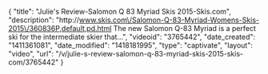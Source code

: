 {
    "title": "Julie's Review-Salomon Q 83 Myriad Skis 2015-Skis.com",
    "description": "http:\/\/www.skis.com\/Salomon-Q-83-Myriad-Womens-Skis-2015\/360836P,default,pd.html The new Salomon Q-83 Myriad is a perfect ski for the intermediate skier that...",
    "videoid": "3765442",
    "date_created": "1411361081",
    "date_modified": "1418181995",
    "type": "captivate",
    "layout": "video",
    "url": "\/v\/julie-s-review-salomon-q-83-myriad-skis-2015-skis-com\/3765442"
}